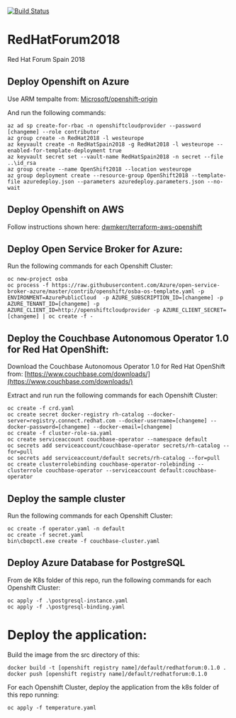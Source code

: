 [![Build Status](https://mendible.visualstudio.com/mendible/_apis/build/status/cmendible.RedHatForum2018)](https://mendible.visualstudio.com/mendible/_build/latest?definitionId=5)

# RedHatForum2018
Red Hat Forum Spain 2018

## Deploy Openshift on Azure

Use ARM tempalte from: [Microsoft/openshift-origin](https://github.com/Microsoft/openshift-origin)

And run the following commands:

``` shell
az ad sp create-for-rbac -n openshiftcloudprovider --password [changeme] --role contributor
az group create -n RedHat2018 -l westeurope
az keyvault create -n RedHatSpain2018 -g RedHat2018 -l westeurope --enabled-for-template-deployment true
az keyvault secret set --vault-name RedHatSpain2018 -n secret --file ..\id_rsa
az group create --name OpenShift2018 --location westeurope
az group deployment create --resource-group OpenShift2018 --template-file azuredeploy.json --parameters azuredeploy.parameters.json --no-wait
```

## Deploy Openshift on AWS

Follow instructions shown here: [dwmkerr/terraform-aws-openshift](https://github.com/dwmkerr/terraform-aws-openshift)

## Deploy Open Service Broker for Azure:

Run the following commands for each Openshift Cluster:
``` shell
oc new-project osba
oc process -f https://raw.githubusercontent.com/Azure/open-service-broker-azure/master/contrib/openshift/osba-os-template.yaml -p ENVIRONMENT=AzurePublicCloud  -p AZURE_SUBSCRIPTION_ID=[changeme] -p AZURE_TENANT_ID=[changeme] -p AZURE_CLIENT_ID=http://openshiftcloudprovider -p AZURE_CLIENT_SECRET=[changeme] | oc create -f -
```

## Deploy the Couchbase Autonomous Operator 1.0 for Red Hat OpenShift:

Download the Couchbase Autonomous Operator 1.0 for Red Hat OpenShift from: [https://www.couchbase.com/downloads/](https://www.couchbase.com/downloads/)

Extract and run run the following commands for each Openshift Cluster:
``` shell
oc create -f crd.yaml
oc create secret docker-registry rh-catalog --docker-server=registry.connect.redhat.com --docker-username=[changeme] --docker-password=[changeme] --docker-email=[changeme]
oc create -f cluster-role-sa.yaml
oc create serviceaccount couchbase-operator --namespace default
oc secrets add serviceaccount/couchbase-operator secrets/rh-catalog --for=pull
oc secrets add serviceaccount/default secrets/rh-catalog --for=pull
oc create clusterrolebinding couchbase-operator-rolebinding --clusterrole couchbase-operator --serviceaccount default:couchbase-operator
```

## Deploy the sample cluster
Run the following commands for each Openshift Cluster:

``` shell
oc create -f operator.yaml -n default
oc create -f secret.yaml
bin\cbopctl.exe create -f couchbase-cluster.yaml
```

## Deploy Azure Database for PostgreSQL

From de K8s folder of this repo, run the following commands for each Openshift Cluster:
``` shell
oc apply -f .\postgresql-instance.yaml
oc apply -f .\postgresql-binding.yaml
```

# Deploy the application:

Build the image from the src directory of this:
``` shell
docker build -t [openshift registry name]/default/redhatforum:0.1.0 .
docker push [openshift registry name]/default/redhatforum:0.1.0
```

For each Openshift Cluster, deploy the application from the k8s folder of this repo running:
```
oc apply -f temperature.yaml
```
